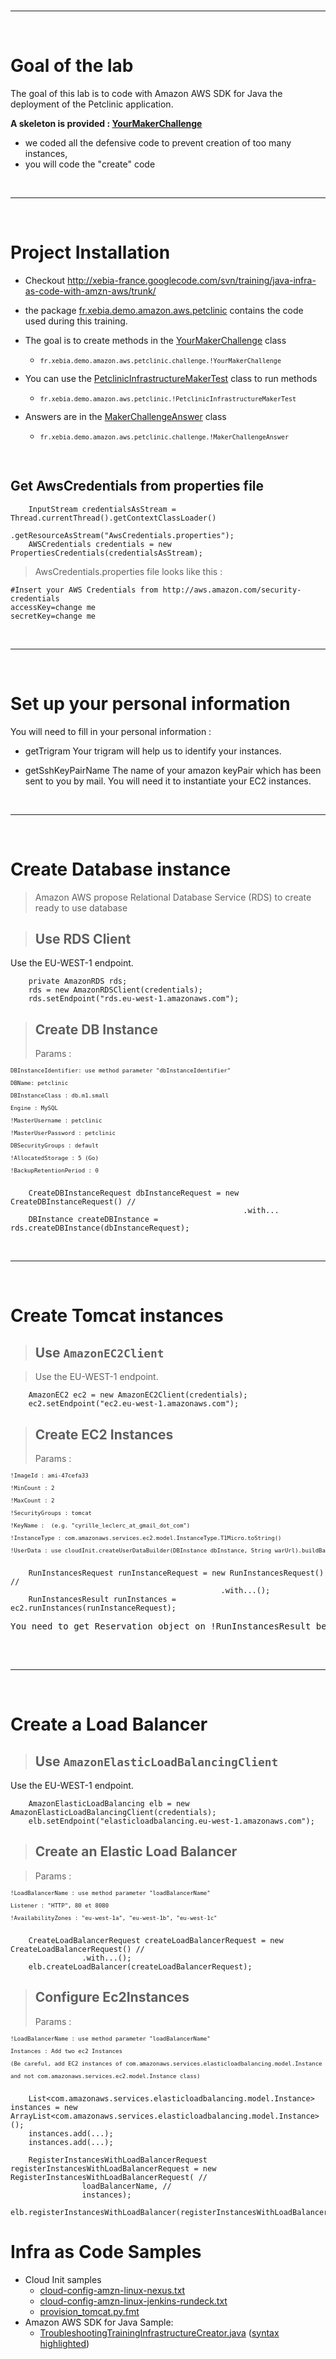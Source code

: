 

<br />

---

<br />

# Goal of the lab #

The goal of this lab is to code with Amazon AWS SDK for Java the deployment of the Petclinic application.

**A skeleton is provided :  [YourMakerChallenge](http://xebia-france.googlecode.com/svn/training/java-infra-as-code-with-amzn-aws/trunk/src/main/java/fr/xebia/demo/amazon/aws/petclinic/challenge/YourMakerChallenge.java)**
  * we coded all the defensive code to prevent creation of too many instances,
  * you will code the "create" code


<br />

---

<br />

# Project Installation #


  * Checkout http://xebia-france.googlecode.com/svn/training/java-infra-as-code-with-amzn-aws/trunk/

  * the package [fr.xebia.demo.amazon.aws.petclinic](http://xebia-france.googlecode.com/svn/training/java-infra-as-code-with-amzn-aws/trunk/src/main/java/fr/xebia/demo/amazon/aws/petclinic/) contains the code used during this training.

  * The goal is to create methods in the [YourMakerChallenge](http://xebia-france.googlecode.com/svn/training/java-infra-as-code-with-amzn-aws/trunk/src/main/java/fr/xebia/demo/amazon/aws/petclinic/challenge/YourMakerChallenge.java) class
    * <font size='2'><pre>fr.xebia.demo.amazon.aws.petclinic.challenge.!YourMakerChallenge</pre></font>

  * You can use the [PetclinicInfrastructureMakerTest](http://xebia-france.googlecode.com/svn/training/java-infra-as-code-with-amzn-aws/trunk/src/test/java/fr/xebia/demo/amazon/aws/petclinic/PetclinicInfrastructureMakerTest.java) class to run methods
    * <font size='2'><pre>fr.xebia.demo.amazon.aws.petclinic.!PetclinicInfrastructureMakerTest</pre></font>

  * Answers are in the [MakerChallengeAnswer](http://xebia-france.googlecode.com/svn/training/java-infra-as-code-with-amzn-aws/trunk/src/main/java/fr/xebia/demo/amazon/aws/petclinic/challenge/MakerChallengeAnswer.java) class
    * <font size='2'><pre>fr.xebia.demo.amazon.aws.petclinic.challenge.!MakerChallengeAnswer</pre></font>

<br />

## Get AwsCredentials from properties file ##

```
    InputStream credentialsAsStream = Thread.currentThread().getContextClassLoader()
                     .getResourceAsStream("AwsCredentials.properties");
    AWSCredentials credentials = new PropertiesCredentials(credentialsAsStream);
```

> AwsCredentials.properties file looks like this :

```
#Insert your AWS Credentials from http://aws.amazon.com/security-credentials
accessKey=change me
secretKey=change me
```

<br />

---

<br />

# Set up your personal information #

You will need to fill in your personal information :

  * getTrigram
Your trigram will help us to identify your instances.

  * getSshKeyPairName
The name of your amazon keyPair which has been sent to you by mail.
You will need it to instantiate your EC2 instances.

<br />

---

<br />

# Create Database instance #
> Amazon AWS propose Relational Database Service (RDS) to create ready to use database

> ## Use RDS Client ##
Use the EU-WEST-1 endpoint.

```
    private AmazonRDS rds;
    rds = new AmazonRDSClient(credentials);
    rds.setEndpoint("rds.eu-west-1.amazonaws.com");
```

> ## Create DB Instance ##
> Params :
<font size='1'>
<pre>
DBInstanceIdentifier: use method parameter "dbInstanceIdentifier"<br>
DBName: petclinic<br>
DBInstanceClass : db.m1.small<br>
Engine : MySQL<br>
!MasterUsername : petclinic<br>
!MasterUserPassword : petclinic<br>
DBSecurityGroups : default<br>
!AllocatedStorage : 5 (Go)<br>
!BackupRetentionPeriod : 0<br>
</pre>
</font>

```
    CreateDBInstanceRequest dbInstanceRequest = new CreateDBInstanceRequest() //
                                                    .with...
    DBInstance createDBInstance = rds.createDBInstance(dbInstanceRequest);
```

<br />

---

<br />

# Create Tomcat instances #

> ## Use `AmazonEC2Client` ##

> Use the EU-WEST-1 endpoint.

```
    AmazonEC2 ec2 = new AmazonEC2Client(credentials);
    ec2.setEndpoint("ec2.eu-west-1.amazonaws.com");
```

> ## Create EC2 Instances ##
> Params :
> <font size='1'>
<pre>
!ImageId : ami-47cefa33<br>
!MinCount : 2<br>
!MaxCount : 2<br>
!SecurityGroups : tomcat<br>
!KeyName : <YOUR_SSH_KEY_PAIR_NAME> (e.g. "cyrille_leclerc_at_gmail_dot_com")<br>
!InstanceType : com.amazonaws.services.ec2.model.InstanceType.T1Micro.toString()<br>
!UserData : use cloudInit.createUserDataBuilder(DBInstance dbInstance, String warUrl).buildBase64UserData() Method<br>
</pre>
</font>

```
    RunInstancesRequest runInstanceRequest = new RunInstancesRequest() //
                                               .with...();
    RunInstancesResult runInstances = ec2.runInstances(runInstanceRequest);
```
<pre>
You need to get Reservation object on !RunInstancesResult before returning instances.<br>
</pre>

<br />

---

<br />

# Create a Load Balancer #

> ## Use `AmazonElasticLoadBalancingClient` ##

Use the EU-WEST-1 endpoint.

```
    AmazonElasticLoadBalancing elb = new AmazonElasticLoadBalancingClient(credentials);
    elb.setEndpoint("elasticloadbalancing.eu-west-1.amazonaws.com");
```

> ## Create an Elastic Load Balancer ##

> Params :
<font size='1'>
<pre>
!LoadBalancerName : use method parameter "loadBalancerName"<br>
Listener : "HTTP", 80 et 8080<br>
!AvailabilityZones : "eu-west-1a", "eu-west-1b", "eu-west-1c"<br>
</pre>
</font>

```
    CreateLoadBalancerRequest createLoadBalancerRequest = new CreateLoadBalancerRequest() //
                .with...();
    elb.createLoadBalancer(createLoadBalancerRequest);
```

> ## Configure Ec2Instances ##
> Params :
<font size='1'>
<pre>
!LoadBalancerName : use method parameter "loadBalancerName"<br>
Instances : Add two ec2 Instances<br>
(Be careful, add EC2 instances of com.amazonaws.services.elasticloadbalancing.model.Instance class<br>
and not com.amazonaws.services.ec2.model.Instance class)<br>
</pre>
</font>

```
    List<com.amazonaws.services.elasticloadbalancing.model.Instance> instances = new ArrayList<com.amazonaws.services.elasticloadbalancing.model.Instance>();
    instances.add(...);
    instances.add(...);
        
    RegisterInstancesWithLoadBalancerRequest registerInstancesWithLoadBalancerRequest = new RegisterInstancesWithLoadBalancerRequest( //
                loadBalancerName, //
                instances);
        elb.registerInstancesWithLoadBalancer(registerInstancesWithLoadBalancerRequest);
```


# Infra as Code Samples #

  * Cloud Init samples
    * [cloud-config-amzn-linux-nexus.txt](http://xebia-france.googlecode.com/svn/cloudcomputing/xebia-cloudcomputing-extras/trunk/src/main/resources/fr/xebia/workshop/continuousdelivery/cloud-config-amzn-linux-nexus.txt)
    * [cloud-config-amzn-linux-jenkins-rundeck.txt](http://xebia-france.googlecode.com/svn/cloudcomputing/xebia-cloudcomputing-extras/trunk/src/main/resources/fr/xebia/workshop/continuousdelivery/cloud-config-amzn-linux-jenkins-rundeck.txt)
    * [provision\_tomcat.py.fmt](http://xebia-france.googlecode.com/svn/cloudcomputing/xebia-cloudcomputing-extras/trunk/src/main/resources/fr/xebia/training/troubleshooting/provision_tomcat.py.fmt)
  * Amazon AWS SDK for Java Sample:
    * [TroubleshootingTrainingInfrastructureCreator.java](http://xebia-france.googlecode.com/svn/cloudcomputing/xebia-cloudcomputing-extras/trunk/src/main/java/fr/xebia/training/troubleshooting/TroubleshootingTrainingInfrastructureCreator.java) ([syntax highlighted](http://code.google.com/p/xebia-france/source/browse/cloudcomputing/xebia-cloudcomputing-extras/trunk/src/main/java/fr/xebia/training/troubleshooting/TroubleshootingTrainingInfrastructureCreator.java))